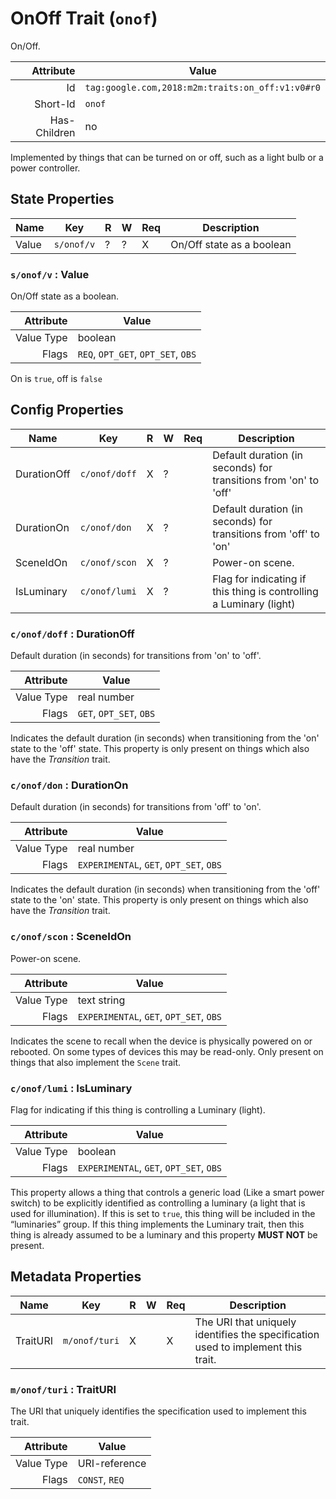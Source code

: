 # OnOff Trait (`onof`)


On/Off.

| Attribute | Value |
|----:|-------------|
|  Id | `tag:google.com,2018:m2m:traits:on_off:v1:v0#r0` |
| Short-Id | `onof` |
| Has-Children | no |

 Implemented by things that can be turned on or off, such as a light bulb or a power controller.

## State Properties

| Name |  Key | R | W |  Req |  Description |
|-----|---|----|----|----|----|
| Value | `s/onof/v` | ? | ? | X | On/Off state as a boolean |

### `s/onof/v` : Value

On/Off state as a boolean.

| Attribute | Value |
|----:|-------------|
| Value Type | boolean |
| Flags | `REQ`, `OPT_GET`, `OPT_SET`, `OBS`|

On is `true`, off is `false`

## Config Properties

| Name |  Key | R | W |  Req |  Description |
|-----|---|----|----|----|----|
| DurationOff | `c/onof/doff` | X | ? |   | Default duration (in seconds) for transitions from 'on' to 'off' |
| DurationOn | `c/onof/don` | X | ? |   | Default duration (in seconds) for transitions from 'off' to 'on' |
| SceneIdOn | `c/onof/scon` | X | ? |   | Power-on scene. |
| IsLuminary | `c/onof/lumi` | X | ? |   | Flag for indicating if this thing is controlling a Luminary (light) |

### `c/onof/doff` : DurationOff

Default duration (in seconds) for transitions from 'on' to 'off'.

| Attribute | Value |
|----:|-------------|
| Value Type | real number |
| Flags | `GET`, `OPT_SET`, `OBS`|

Indicates the default duration (in seconds) when transitioning from the 'on' state to the 'off' state. This property is only present on things which also have the *Transition* trait.

### `c/onof/don` : DurationOn

Default duration (in seconds) for transitions from 'off' to 'on'.

| Attribute | Value |
|----:|-------------|
| Value Type | real number |
| Flags | `EXPERIMENTAL`, `GET`, `OPT_SET`, `OBS`|

Indicates the default duration (in seconds) when transitioning from the 'off' state to the 'on' state. This property is only present on things which also have the *Transition* trait.

### `c/onof/scon` : SceneIdOn

Power-on scene.

| Attribute | Value |
|----:|-------------|
| Value Type | text string |
| Flags | `EXPERIMENTAL`, `GET`, `OPT_SET`, `OBS`|

Indicates the scene to recall when the device is physically powered on or rebooted. On some types of devices this may be read-only. Only present on things that also implement the `Scene` trait.

### `c/onof/lumi` : IsLuminary

Flag for indicating if this thing is controlling a Luminary (light).

| Attribute | Value |
|----:|-------------|
| Value Type | boolean |
| Flags | `EXPERIMENTAL`, `GET`, `OPT_SET`, `OBS`|

This property allows a thing that controls a generic load (Like a smart power switch) to be explicitly identified as controlling a luminary (a light that is used for illumination). If this is set to `true`, this thing will be included in the “luminaries” group. If this thing implements the Luminary trait, then this thing is already assumed to be a luminary and this property **MUST NOT** be present.

## Metadata Properties

| Name |  Key | R | W |  Req |  Description |
|-----|---|----|----|----|----|
| TraitURI | `m/onof/turi` | X |   | X | The URI that uniquely identifies the specification used to implement this trait. |

### `m/onof/turi` : TraitURI

The URI that uniquely identifies the specification used to implement this trait.

| Attribute | Value |
|----:|-------------|
| Value Type | URI-reference |
| Flags | `CONST`, `REQ`|
